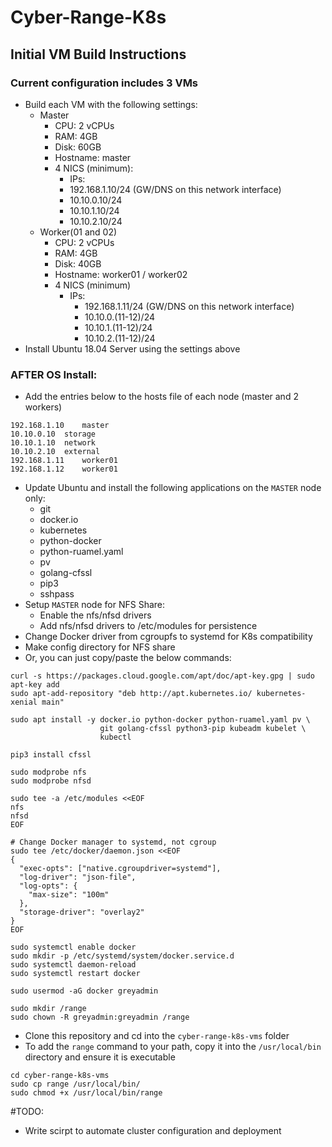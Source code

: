 # Cyber-Range-K8s

## Initial VM Build Instructions
### Current configuration includes 3 VMs
- Build each VM with the following settings:
  - Master
    - CPU: 2 vCPUs
    - RAM: 4GB
    - Disk: 60GB
    - Hostname: master
    - 4 NICS (minimum):
      - IPs:
      - 192.168.1.10/24 (GW/DNS on this network interface)
      - 10.10.0.10/24
      - 10.10.1.10/24
      - 10.10.2.10/24
  - Worker(01 and 02)
    - CPU: 2 vCPUs
    - RAM: 4GB
    - Disk: 40GB
    - Hostname: worker01 / worker02
    - 4 NICS (minimum)
      - IPs:
        - 192.168.1.11/24 (GW/DNS on this network interface)
        - 10.10.0.(11-12)/24
        - 10.10.1.(11-12)/24
        - 10.10.2.(11-12)/24
- Install Ubuntu 18.04 Server using the settings above
  

### AFTER OS Install:
- Add the entries below to the hosts file of each node (master and 2 workers)
```
192.168.1.10	master
10.10.0.10	storage
10.10.1.10	network
10.10.2.10	external
192.168.1.11	worker01
192.168.1.12	worker01
```
- Update Ubuntu and install the following applications on the `MASTER` node only:
  - git
  - docker.io
  - kubernetes
  - python-docker
  - python-ruamel.yaml
  - pv
  - golang-cfssl
  - pip3
  - sshpass
- Setup `MASTER` node for NFS Share:
  - Enable the nfs/nfsd drivers
  - Add nfs/nfsd drivers to /etc/modules for persistence
- Change Docker driver from cgroupfs to systemd for K8s compatibility
- Make config directory for NFS share
- Or, you can just copy/paste the below commands:
```
curl -s https://packages.cloud.google.com/apt/doc/apt-key.gpg | sudo apt-key add
sudo apt-add-repository "deb http://apt.kubernetes.io/ kubernetes-xenial main"

sudo apt install -y docker.io python-docker python-ruamel.yaml pv \
                    git golang-cfssl python3-pip kubeadm kubelet \
                    kubectl

pip3 install cfssl

sudo modprobe nfs
sudo modprobe nfsd

sudo tee -a /etc/modules <<EOF
nfs
nfsd
EOF

# Change Docker manager to systemd, not cgroup
sudo tee /etc/docker/daemon.json <<EOF
{
  "exec-opts": ["native.cgroupdriver=systemd"],
  "log-driver": "json-file",
  "log-opts": {
    "max-size": "100m"
  },
  "storage-driver": "overlay2"
}
EOF

sudo systemctl enable docker
sudo mkdir -p /etc/systemd/system/docker.service.d
sudo systemctl daemon-reload
sudo systemctl restart docker

sudo usermod -aG docker greyadmin

sudo mkdir /range
sudo chown -R greyadmin:greyadmin /range
```

- Clone this repository and cd into the `cyber-range-k8s-vms` folder
- To add the `range` command to your path, copy it into the `/usr/local/bin` directory and ensure it is executable
```
cd cyber-range-k8s-vms
sudo cp range /usr/local/bin/
sudo chmod +x /usr/local/bin/range
```

#TODO:
- Write scirpt to automate cluster configuration and deployment
